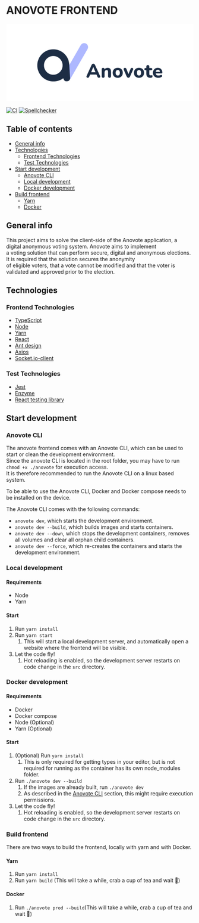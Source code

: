 # ANOVOTE FRONTEND
<img src="anolog.jpg">

[![CI](https://github.com/anovote/frontend/actions/workflows/node.js.yml/badge.svg)](https://github.com/anovote/frontend/actions/workflows/node.js.yml)
[![Spellchecker](https://github.com/anovote/frontend/actions/workflows/spellchecker.yml/badge.svg)](https://github.com/anovote/frontend/actions/workflows/spellchecker.yml)

## Table of contents
- [General info](#general-info)
- [Technologies](#technologies)
    - [Frontend Technologies](#frontend-technologies)
    - [Test Technologies](#test-technologies)
- [Start development](#start-development)
    - [Anovote CLI](#anovote-cli)
    - [Local development](#local-development)
    - [Docker development](#docker-development)
- [Build frontend](#build-frontend)
    - [Yarn](#yarn)
    - [Docker](#docker)
## General info
This project aims to solve the client-side of the Anovote application, a digital anonymous voting system. Anovote aims to implement \
a voting solution that can perform secure, digital and anonymous elections. It is required that the solution secures the anonymity \
of eligible voters, that a vote cannot be modified and that the voter is validated and approved prior to the election.
## Technologies

### Frontend Technologies
- [TypeScript](https://www.typescriptlang.org/)
- [Node](https://nodejs.org/en/)
- [Yarn](https://yarnpkg.com/)
- [React](https://reactjs.org/)
- [Ant design](https://ant.design/)
- [Axios](https://github.com/axios/axios)
- [Socket.io-client](https://socket.io/docs/v3/client-api/index.html)

### Test Technologies
- [Jest](https://jestjs.io/)
- [Enzyme](https://enzymejs.github.io/enzyme/)
- [React testing library](https://testing-library.com/docs/react-testing-library/intro/)
## Start development

### Anovote CLI
The anovote frontend comes with an Anovote CLI, which can be used to start or clean the development environment. \
Since the anovote CLI is located in the root folder, you may have to run `chmod +x ./anovote` for execution access. \
It is therefore recommended to run the Anovote CLI on a linux based system.

To be able to use the Anovote CLI, Docker and Docker compose needs to be installed on the device.

The Anovote CLI comes with the following commands:
- `anovote dev`, which starts the development environment.
- `anovote dev --build`, which builds images and starts containers.
- `anovote dev --down`, which stops the development containers, removes all volumes and clear all orphan child containers.
- `anovote dev --force`, which re-creates the containers and starts the development environment.

### Local development

#### Requirements
- Node
- Yarn

#### Start
1. Run `yarn install`
2. Run `yarn start`
    1. This will start a local development server, and automatically open a website where the frontend will be visible.
3. Let the code fly!
    1. Hot reloading is enabled, so the development server restarts on code change in the `src` directory.

### Docker development

#### Requirements
- Docker
- Docker compose
- Node (Optional)
- Yarn (Optional)

#### Start
1. (Optional) Run `yarn install`
    1. This is only required for getting types in your editor, but is not required for running as the container has its own node_modules folder.
2. Run `./anovote dev --build`
    1. If the images are already built, run `./anovote dev`
    2. As described in the [Anovote CLI](#anovote-cli) section, this might require execution permissions.
3. Let the code fly!
    1. Hot reloading is enabled, so the development server restarts on code change in the `src` directory.

### Build frontend
There are two ways to build the frontend, locally with yarn and with Docker.

#### Yarn
1. Run `yarn install`
2. Run `yarn build` (This will take a while, crab a cup of tea and wait 🍵)

#### Docker
1. Run `./anovote prod --build`(This will take a while, crab a cup of tea and wait 🍵)
